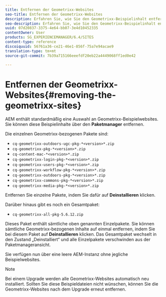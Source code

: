 ```yaml
---
title: Entfernen der Geometrixx-Websites
seo-title: Entfernen der Geometrixx-Websites
description: Erfahren Sie, wie Sie den Geometrixx-Beispielinhalt entfernen.
seo-description: Erfahren Sie, wie Sie den Geometrixx-Beispielinhalt entfernen.
uuid: 07d20837-3375-4e64-bb07-3e4d10452335
contentOwner: User
products: SG_EXPERIENCEMANAGER/6.4/SITES
content-type: reference
discoiquuid: 56761a36-ce21-46e1-856f-75a7e94acae9
translation-type: tm+mt
source-git-commit: 7b39a715166eeefdf20eb22a4449068ff1ed0e42

---
```



# Entfernen der Geometrixx-Websites{#removing-the-geometrixx-sites}

AEM enthält standardmäßig eine Auswahl an Geometrixx-Beispielwebsites. Sie können diese Beispielinhalte über den **Paketmanager** entfernen.

Die einzelnen Geometrixx-bezogenen Pakete sind:

* `cq-geometrixx-outdoors-ugc-pkg-*<version>*.zip`
* `cq-geometrixx-pkg-*<version>*.zip`
* `cq-content-mac-*<version>*.zip`
* `cq-geometrixx-login-pkg-*<version>*.zip`
* `cq-geometrixx-users-pkg-*<version>*.zip`
* `cq-geometrixx-workflow-pkg-*<version>*.zip`
* `cq-geometrixx-outdoors-pkg-*<version>*.zip`
* `cq-geometrixx-commons-pkg-*<version>*.zip`
* `cq-geometrixx-media-pkg-*<version>*.zip`

Entfernen Sie einzelne Pakete, indem Sie dafür auf **Deinstallieren** klicken.

Darüber hinaus gibt es noch ein Gesamtpaket:

* `cq-geometrixx-all-pkg-5.6.12.zip`

Dieses Paket enthält sämtliche oben genannten Einzelpakete. Sie können sämtliche Geometrixx-bezogenen Inhalte auf einmal entfernen, indem Sie bei diesem Paket auf **Deinstallieren** klicken. Das Gesamtpaket wechselt in den Zustand „Deinstalliert“ und alle Einzelpakete verschwinden aus der Paketmanageransicht.

Sie verfügen nun über eine leere AEM-Instanz ohne jegliche Beispielwebsites.

>[!NOTE]
>
>Bei einem Upgrade werden alle Geometrixx-Websites automatisch neu installiert. Sollten Sie diese Beispieldateien nicht wünschen, können Sie die Geometrixx-Websites nach dem Upgrade erneut entfernen.

